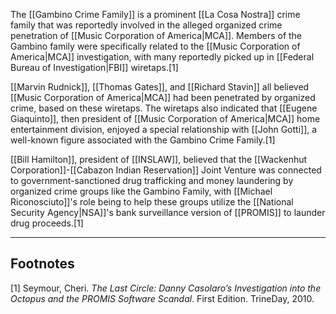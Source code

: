 The [[Gambino Crime Family]] is a prominent [[La Cosa Nostra]] crime family that was reportedly involved in the alleged organized crime penetration of [[Music Corporation of America|MCA]]. Members of the Gambino family were specifically related to the [[Music Corporation of America|MCA]] investigation, with many reportedly picked up in [[Federal Bureau of Investigation|FBI]] wiretaps.[1]

[[Marvin Rudnick]], [[Thomas Gates]], and [[Richard Stavin]] all believed [[Music Corporation of America|MCA]] had been penetrated by organized crime, based on these wiretaps. The wiretaps also indicated that [[Eugene Giaquinto]], then president of [[Music Corporation of America|MCA]] home entertainment division, enjoyed a special relationship with [[John Gotti]], a well-known figure associated with the Gambino Crime Family.[1]

[[Bill Hamilton]], president of [[INSLAW]], believed that the [[Wackenhut Corporation]]-[[Cabazon Indian Reservation]] Joint Venture was connected to government-sanctioned drug trafficking and money laundering by organized crime groups like the Gambino Family, with [[Michael Riconosciuto]]'s role being to help these groups utilize the [[National Security Agency|NSA]]'s bank surveillance version of [[PROMIS]] to launder drug proceeds.[1]

---
## Footnotes
[1] Seymour, Cheri. *The Last Circle: Danny Casolaro’s Investigation into the Octopus and the PROMIS Software Scandal*. First Edition. TrineDay, 2010.